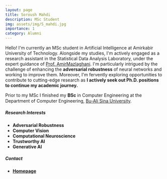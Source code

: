 ```yaml
---
layout: page
title: Soroush Mahdi
description: MSc Student
img: assets/img/S_mahdi.jpg
importance: 1
category: Alumni
---
```


Hello! I'm currently an MSc student in Artificial Intelligence at Amirkabir University of Technology. Alongside my studies, I'm actively engaged as a research assistant in the Statistical Data Analysis Laboratory, under the expert guidance of [Prof. AmirMazlaghani](https://scholar.google.com/citations?user=gxbTUfEAAAAJ&hl=en&oi=ao). I'm particularly intrigued by the challenge of enhancing the **adversarial robustness** of neural networks and working to improve them. Moreover, I'm fervently exploring opportunities to contribute to cutting-edge research as **I actively seek out Ph.D. positions to continue my academic journey.**

Prior to my MSc I finished my 𝐁𝐒𝐜 in Computer Engineering at the Department of Computer Engineering, [Bu-Ali Sina University](http://basu.ac.ir/en/home).

##### Research Interests
- **Adversarial Robustness**
- **Computer Vision**
- **Computational Neuroscience**
- **Trustworthy AI**
- **Generative AI**

##### Contact
- [**Homepage**](https://soroush-mim.github.io/)


